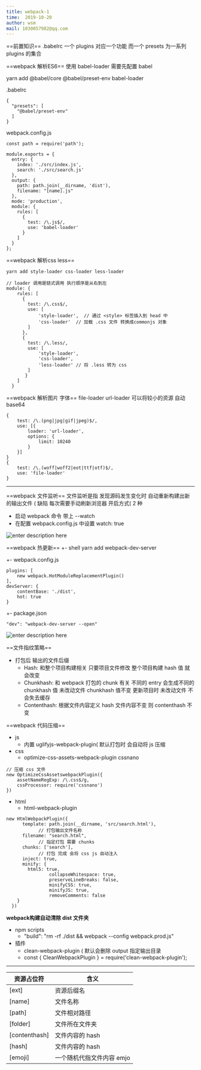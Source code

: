 ```yaml
---
title: webpack-1
time:  2019-10-20
author: wsm
mail: 1030057982@qq.com
---
```


==前置知识==
.babelrc
一个 plugins 对应一个功能 而一个 presets 为一系列 plugins 的集合



==webpack 解析ES6==
使用 babel-loader 需要先配置 babel

yarn add @babel/core @babel/preset-env babel-loader

.babelrc
```
{
  "presets": [
    "@babel/preset-env"
  ]
}
```

webpack.config.js
```
const path = require('path');

module.exports = {
  entry: {
    index: './src/index.js',
    search: './src/search.js'
  },
  output: {
    path: path.join(__dirname, 'dist'),
    filename: "[name].js"
  },
  mode: 'production',
  module: {
    rules: [
      {
        test: /\.js$/,
        use: 'babel-loader'
      }
    ]
  }
};

```

==webpack 解析css less==

```
yarn add style-loader css-loader less-loader
```

```
// loader 调用是链式调用 执行顺序是从右到左
module: {
    rules: [
      {
        test: /\.css$/,
        use: [
			'style-loader',  // 通过 <style> 标签插入到 head 中
			'css-loader'  // 加载 .css 文件 转换成commonjs 对象
		]
      },
	  {
		test: /\.less/,
		use: [
			'style-loader',
			'css-loader',
			'less-loader' // 将 .less 转为 css
		]
	   }
    ]
  }
```

==webpack 解析图片 字体==
file-loader
url-loader  可以将较小的资源 自动 base64
```
{
	test: /\.(png|jpg|gif|jpeg)$/,
	use: [{
		loader: 'url-loader',
		options: {
			limit: 10240 
		}
	}]
}
{
	test: /\.(woff|woff2|eot|ttf|otf)$/,
	use: 'file-loader'
}
```

****

==webpack 文件监听==
文件监听是指 发现源码发生变化时 自动重新构建出新的输出文件 ( 缺陷 每次需要手动刷新浏览器
开启方式( 2 种
* 启动 webpack 命令 带上 --watch
* 在配置 webpack.config.js 中设置 watch: true

![enter description here](https://img.wsmpage.cn/learning/2019-10-22/1571699598060.png)

==webpack 热更新==
+- shell
yarn add webpack-dev-server

+- webpack.config.js
```
plugins: [
	new webpack.HotModuleReplacementPlugin()
],
devServer: {
	contentBase: './dist',
	hot: true
}
```

+- package.json
```
"dev": "webpack-dev-server --open"
```

![enter description here](https://img.wsmpage.cn/learning/2019-10-22/1571699621529.png)

==文件指纹策略==
* 打包后 输出的文件后缀
	* Hash: 和整个项目构建相关 只要项目文件修改 整个项目构建 hash 值 就会改变
	* Chunkhash: 和 webpack 打包的 chunk 有关 不同的 entry  会生成不同的 chunkhash 值 未改动文件  chunkhash 值不变 更新项目时 未改动文件 不会失去缓存
	* Contenthash: 根据文件内容定义 hash 文件内容不变 则 contenthash 不变


==webpack 代码压缩==
* js
	* 内置 uglifyjs-webpack-plugin( 默认打包时 会自动将 js 压缩
* css 
	* optimize-css-assets-webpack-plugin cssnano

```
// 压缩 css 文件
new OptimizeCssAssetswebpackPlugin({
	assetNameRegExp: /\.css$/g,
	cssProcessor: require('cssnano')
})
```

* html
	* html-webpack-plugin   

```
new HtmlWebpackPlugin({
      template: path.join(__dirname, 'src/search.html'),
			// 打包输出文件名称
      filename: "search.html",
			// 指定打包 需要 chunks
      chunks: ['search'],
			// 打包 完成 会将 css js 自动注入
      inject: true,
      minify: {
      	html5: true,
				collapseWhitespace: true,
				preserveLineBreaks: false,
				minifyCSS: true,
				minifyJS: true,
				removeComments: false
	}
  })
```

**webpack构建自动清除 dist 文件夹**
* npm scripts
	* "build": "rm -rf ./dist && webpack --config webpack.prod.js"
* 插件
	*  clean-webpack-plugin ( 默认会删除 output 指定输出目录
	*  const { CleanWebpackPlugin }  = require('clean-webpack-plugin');  

****
 资源占位符  |     含义       
 -------------  | ------------ 
 [ext]             |     资源后缀名       
 [name]         |     文件名称      
 [path]  		   |     文件相对路径       
 [folder]  	   |     文件所在文件夹      
 [contenthash]  |     文件内容的 hash      
 [hash] 		   |     文件内容的 hash       
 [emoji]          |     一个随机代指文件内容 emjo    

